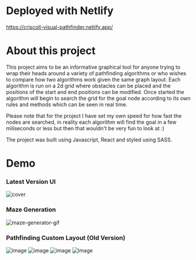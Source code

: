 
# Deployed with Netlify
https://criscoll-visual-pathfinder.netlify.app/

# About this project
This project aims to be an informative graphical tool for anyone trying to wrap their heads around a variety of pathfinding algorithms or who wishes to compare how two algorithms work given the same graph layout. Each algorithm is run on a 2d grid where obstacles can be placed and the positions of the start and end positions can be modified. Once started the algorithm will begin to search the grid for the goal node according to its own rules and methods which can be seen in real time. 

Please note that for the project I have set my own speed for how fast the nodes are searched, in reality each algorithm will find the goal in a few miliseconds or less but then that wouldn't be very fun to look at :)

The project was built using Javascript, React and styled using SASS.


# Demo
### Latest Version UI
![cover](https://drive.google.com/uc?export=view&id=1L0MHwB9PGytLoPaSVapBMvck0LgP1U51)

### Maze Generation 
![maze-generator-gif](https://drive.google.com/uc?export=view&id=1ZOEK7EQ8qHgZFAnsD6St-6CMlNWRDBl3)

### Pathfinding Custom Layout (Old Version) 
![image](https://drive.google.com/uc?export=view&id=1yNBNvlO3i5_P5TeWB8Zh935UNVtwrp3P)
![image](https://drive.google.com/uc?export=view&id=1S1JZchgnphUFGUcg8JA2G2Av1s4QGw8Y)
![image](https://drive.google.com/uc?export=view&id=1gYqX12i_Sa5OMZwx6TSLuj2HxNkyTqWC)
![image](https://drive.google.com/uc?export=view&id=1g2IkXiVfCdZXwlWmwumS-Dy_cLgQy3-w)
